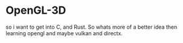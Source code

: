 # OpenGL-3D

so i want to get into C, and Rust. So whats more of a better idea then learning opengl and maybe vulkan and directx.
